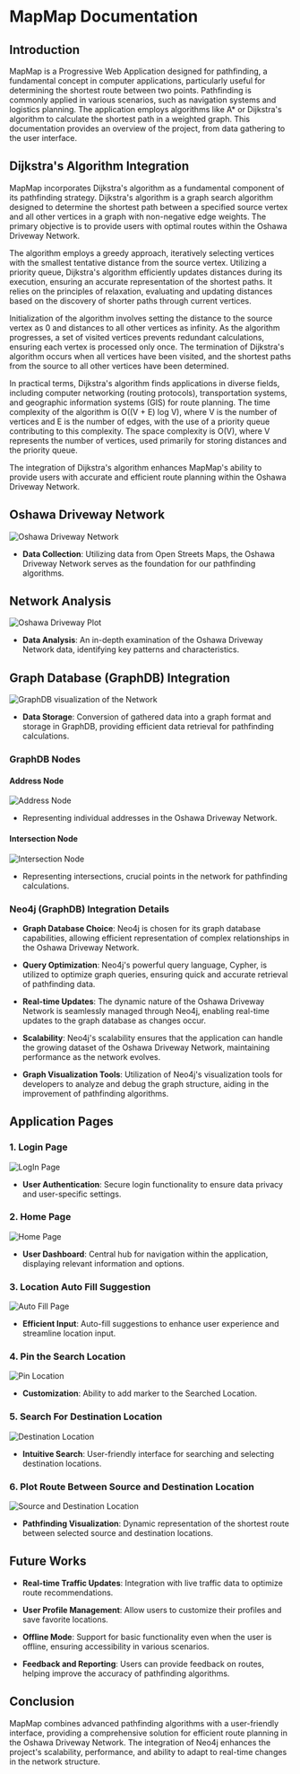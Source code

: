 # MapMap Documentation

## Introduction

MapMap is a Progressive Web Application designed for pathfinding, a fundamental concept in computer applications, particularly useful for determining the shortest route between two points. Pathfinding is commonly applied in various scenarios, such as navigation systems and logistics planning. The application employs algorithms like A\* or Dijkstra's algorithm to calculate the shortest path in a weighted graph. This documentation provides an overview of the project, from data gathering to the user interface.

## Dijkstra's Algorithm Integration

MapMap incorporates Dijkstra's algorithm as a fundamental component of its pathfinding strategy. Dijkstra's algorithm is a graph search algorithm designed to determine the shortest path between a specified source vertex and all other vertices in a graph with non-negative edge weights. The primary objective is to provide users with optimal routes within the Oshawa Driveway Network.

The algorithm employs a greedy approach, iteratively selecting vertices with the smallest tentative distance from the source vertex. Utilizing a priority queue, Dijkstra's algorithm efficiently updates distances during its execution, ensuring an accurate representation of the shortest paths. It relies on the principles of relaxation, evaluating and updating distances based on the discovery of shorter paths through current vertices.

Initialization of the algorithm involves setting the distance to the source vertex as 0 and distances to all other vertices as infinity. As the algorithm progresses, a set of visited vertices prevents redundant calculations, ensuring each vertex is processed only once. The termination of Dijkstra's algorithm occurs when all vertices have been visited, and the shortest paths from the source to all other vertices have been determined.

In practical terms, Dijkstra's algorithm finds applications in diverse fields, including computer networking (routing protocols), transportation systems, and geographic information systems (GIS) for route planning. The time complexity of the algorithm is O((V + E) log V), where V is the number of vertices and E is the number of edges, with the use of a priority queue contributing to this complexity. The space complexity is O(V), where V represents the number of vertices, used primarily for storing distances and the priority queue.

The integration of Dijkstra's algorithm enhances MapMap's ability to provide users with accurate and efficient route planning within the Oshawa Driveway Network.

## Oshawa Driveway Network

![Oshawa Driveway Network](/Docs/Images/Oshawa_driveway_data.png "Oshawa Driveway Network")

- **Data Collection**: Utilizing data from Open Streets Maps, the Oshawa Driveway Network serves as the foundation for our pathfinding algorithms.

## Network Analysis

![Oshawa Driveway Plot](/Docs/Images/DriveWay_Plot.png "Oshawa Driveway Plot")

- **Data Analysis**: An in-depth examination of the Oshawa Driveway Network data, identifying key patterns and characteristics.

## Graph Database (GraphDB) Integration

![GraphDB visualization of the Network](/Docs/Images/neo4j_DB.png "GraphDB visualization")

- **Data Storage**: Conversion of gathered data into a graph format and storage in GraphDB, providing efficient data retrieval for pathfinding calculations.

### GraphDB Nodes

#### Address Node

![Address Node](/Docs/Images/address_node.png "Address Node")

- Representing individual addresses in the Oshawa Driveway Network.

#### Intersection Node

![Intersection Node](/Docs/Images/intersection_node.png "Intersection Node")

- Representing intersections, crucial points in the network for pathfinding calculations.

### Neo4j (GraphDB) Integration Details

- **Graph Database Choice**: Neo4j is chosen for its graph database capabilities, allowing efficient representation of complex relationships in the Oshawa Driveway Network.

- **Query Optimization**: Neo4j's powerful query language, Cypher, is utilized to optimize graph queries, ensuring quick and accurate retrieval of pathfinding data.

- **Real-time Updates**: The dynamic nature of the Oshawa Driveway Network is seamlessly managed through Neo4j, enabling real-time updates to the graph database as changes occur.

- **Scalability**: Neo4j's scalability ensures that the application can handle the growing dataset of the Oshawa Driveway Network, maintaining performance as the network evolves.

- **Graph Visualization Tools**: Utilization of Neo4j's visualization tools for developers to analyze and debug the graph structure, aiding in the improvement of pathfinding algorithms.

## Application Pages

### 1. Login Page

![LogIn Page](/Docs/Images/n_1.png "LogIn Page")

- **User Authentication**: Secure login functionality to ensure data privacy and user-specific settings.

### 2. Home Page

![Home Page](/Docs/Images/n_2.png "Home Page")

- **User Dashboard**: Central hub for navigation within the application, displaying relevant information and options.

### 3. Location Auto Fill Suggestion

![Auto Fill Page](/Docs/Images/n_3.png "Auto Fill Page")

- **Efficient Input**: Auto-fill suggestions to enhance user experience and streamline location input.

### 4. Pin the Search Location

![Pin Location](/Docs/Images/n_4.png "Pin Location")

- **Customization**: Ability to add marker to the Searched Location.

### 5. Search For Destination Location

![Destination Location](/Docs/Images/n_6.png "Destination Location")

- **Intuitive Search**: User-friendly interface for searching and selecting destination locations.

### 6. Plot Route Between Source and Destination Location

![Source and Destination Location](/Docs/Images/n_7.png "Source and Destination Location")

- **Pathfinding Visualization**: Dynamic representation of the shortest route between selected source and destination locations.

## Future Works

- **Real-time Traffic Updates**: Integration with live traffic data to optimize route recommendations.
- **User Profile Management**: Allow users to customize their profiles and save favorite locations.

- **Offline Mode**: Support for basic functionality even when the user is offline, ensuring accessibility in various scenarios.

- **Feedback and Reporting**: Users can provide feedback on routes, helping improve the accuracy of pathfinding algorithms.

## Conclusion

MapMap combines advanced pathfinding algorithms with a user-friendly interface, providing a comprehensive solution for efficient route planning in the Oshawa Driveway Network. The integration of Neo4j enhances the project's scalability, performance, and ability to adapt to real-time changes in the network structure.
